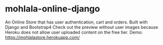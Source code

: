 # mohlala-online-django
An Online Store that has user authentication, cart and orders.
Built with Django and Bootstrap4
Check out the preview without user images because Heroku does not allow user uploaded content on the 
free tier.
Demo: https://mohlalastore.herokuapp.com/
